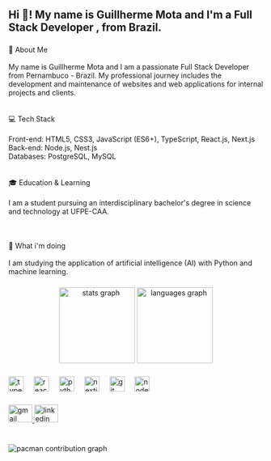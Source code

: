 <h2 align="left">Hi 👋! My name is Guillherme Mota and I'm a Full Stack Developer , from Brazil.</h2>

###

<p align="left">👋 About Me<br><br>My name is Guillherme Mota and I am a passionate Full Stack Developer from Pernambuco - Brazil. My professional journey includes the development and maintenance of websites and web applications for internal projects and clients.<br><br><br> 💻 Tech Stack<br><br>Front-end: HTML5, CSS3, JavaScript (ES6+), TypeScript, React.js, Next.js<br>Back-end: Node.js, Nest.js<br>Databases: PostgreSQL, MySQL<br><br><br>🎓 Education & Learning<br><br>I am a student pursuing an interdisciplinary bachelor's degree in science and technology at UFPE-CAA.<br><br><br><br> 🚀 What i'm doing<br><br>I am studying the application of artificial intelligence (AI) with Python and machine learning.</p>

###

<div align="center">
  <img src="https://github-readme-stats.vercel.app/api?username=GuillhermeM&hide_title=false&hide_rank=false&show_icons=true&include_all_commits=true&count_private=true&disable_animations=false&theme=dracula&locale=en&hide_border=false" height="150" alt="stats graph"  />
  <img src="https://github-readme-stats.vercel.app/api/top-langs?username=GuillhermeM&locale=en&hide_title=false&layout=compact&card_width=320&langs_count=5&theme=dracula&hide_border=false" height="150" alt="languages graph"  />
</div>

###

<div align="left">
  <img src="https://cdn.jsdelivr.net/gh/devicons/devicon/icons/typescript/typescript-original.svg" height="30" alt="typescript logo"  />
  <img width="12" />
  <img src="https://cdn.jsdelivr.net/gh/devicons/devicon/icons/react/react-original.svg" height="30" alt="react logo"  />
  <img width="12" />
  <img src="https://cdn.jsdelivr.net/gh/devicons/devicon/icons/python/python-original.svg" height="30" alt="python logo"  />
  <img width="12" />
  <img src="https://cdn.jsdelivr.net/gh/devicons/devicon/icons/nextjs/nextjs-original.svg" height="30" alt="nextjs logo"  />
  <img width="12" />
  <img src="https://cdn.jsdelivr.net/gh/devicons/devicon/icons/git/git-original.svg" height="30" alt="git logo"  />
  <img width="12" />
  <img src="https://cdn.jsdelivr.net/gh/devicons/devicon/icons/nodejs/nodejs-original.svg" height="30" alt="nodejs logo"  />
</div>

###

<div align="left">
  <a href="motaguillherme17@gmail.com" target="_blank">
    <img src="https://raw.githubusercontent.com/maurodesouza/profile-readme-generator/master/src/assets/icons/social/gmail/default.svg" width="47" height="35" alt="gmail logo"  />
  </a>
  <a href="www.linkedin.com/in/guillhermemota" target="_blank">
    <img src="https://raw.githubusercontent.com/maurodesouza/profile-readme-generator/master/src/assets/icons/social/linkedin/default.svg" width="47" height="35" alt="linkedin logo"  />
  </a>
</div>

###

<br clear="both">

<picture>
  <source media="(prefers-color-scheme: dark)" srcset="https://raw.githubusercontent.com/GuillhermeM/GuillhermeM/output/pacman-contribution-graph-dark.svg">
  <source media="(prefers-color-scheme: light)" srcset="https://raw.githubusercontent.com/GuillhermeM/GuillhermeM/output/pacman-contribution-graph.svg">
  <img alt="pacman contribution graph" src="https://raw.githubusercontent.com/GuillhermeM/GuillhermeM/output/pacman-contribution-graph.svg">
</picture>

###
